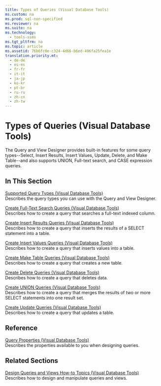 ```yaml
---
title: Types of Queries (Visual Database Tools)
ms.custom: na
ms.prod: sql-non-specified
ms.reviewer: na
ms.suite: na
ms.technology: 
  - tools-ssms
ms.tgt_pltfrm: na
ms.topic: article
ms.assetid: 76b6fc0e-c324-4d66-b6ed-496fa25fea1e
translation.priority.mt: 
  - de-de
  - es-es
  - fr-fr
  - it-it
  - ja-jp
  - ko-kr
  - pt-br
  - ru-ru
  - zh-cn
  - zh-tw
---
```

# Types of Queries (Visual Database Tools)
The Query and View Designer provides built\-in features for some query types\-\-Select, Insert Results, Insert Values, Update, Delete, and Make Table\-\-and also supports UNION, Full\-text search, and CASE expression queries.  
  
## In This Section  
[Supported Query Types &#40;Visual Database Tools&#41;](../content/Supported-Query-Types--Visual-Database-Tools-.md)  
Describes the query types you can use with the Query and View Designer.  
  
[Create Full-Text Search Queries &#40;Visual Database Tools&#41;](../content/Create-Full-Text-Search-Queries--Visual-Database-Tools-.md)  
Describes how to create a query that searches a full\-text indexed column.  
  
[Create Insert Results Queries &#40;Visual Database Tools&#41;](../content/Create-Insert-Results-Queries--Visual-Database-Tools-.md)  
Describes how to create a query that inserts the results of a SELECT statement into a table.  
  
[Create Insert Values Queries &#40;Visual Database Tools&#41;](../content/Create-Insert-Values-Queries--Visual-Database-Tools-.md)  
Describes how to create a query that inserts values into a table.  
  
[Create Make Table Queries &#40;Visual Database Tools&#41;](../content/Create-Make-Table-Queries--Visual-Database-Tools-.md)  
Describes how to create a query that creates a new table.  
  
[Create Delete Queries &#40;Visual Database Tools&#41;](../content/Create-Delete-Queries--Visual-Database-Tools-.md)  
Describes how to create a query that deletes data.  
  
[Create UNION Queries &#40;Visual Database Tools&#41;](../content/Create-UNION-Queries--Visual-Database-Tools-.md)  
Describes how to create a query that merges the results of two or more SELECT statements into one result set.  
  
[Create Update Queries &#40;Visual Database Tools&#41;](../content/Create-Update-Queries--Visual-Database-Tools-.md)  
Describes how to create a query that updates a table.  
  
## Reference  
[Query Properties &#40;Visual Database Tools&#41;](../content/Query-Properties--Visual-Database-Tools-.md)  
Describes the properties available to you when designing queries.  
  
## Related Sections  
[Design Queries and Views How-to Topics &#40;Visual Database Tools&#41;](../content/Design-Queries-and-Views-How-to-Topics--Visual-Database-Tools-.md)  
Describes how to design and manipulate queries and views.  
  
